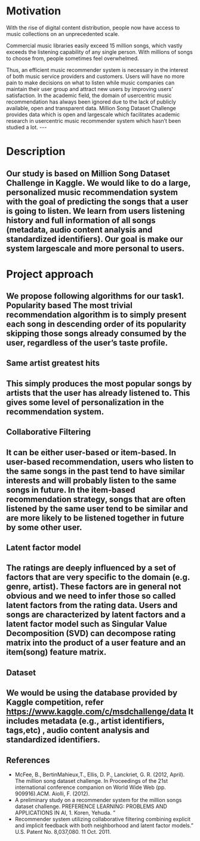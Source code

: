 # Motivation

<p>With the rise of digital content distribution, people now have access to music
collections on an unprecedented scale.</p>
<p>Commercial music libraries easily exceed
15 million songs, which vastly exceeds the listening capability of any single person. With millions of songs to choose from, people sometimes feel overwhelmed.</p>
Thus, an efficient music recommender system is necessary in the interest of both
music service providers and customers. Users will have no more pain to make
decisions on what to listen while music companies can maintain their user group
and attract new users by improving users’ satisfaction.
In the academic field, the domain of usercentric music recommendation has
always been ignored due to the lack of publicly available, open and transparent
data. Million Song Dataset Challenge provides data which is open and largescale
which facilitates academic research in usercentric music recommender system
which hasn’t been studied a lot.
---

# Description

Our study is based on Million Song Dataset Challenge in Kaggle. We would
like to do a large, personalized music recommendation system with the goal of
predicting the songs that a user is going to listen. We learn from users listening
history and full information of all songs (metadata, audio content analysis and
standardized identifiers). Our goal is make our system largescale and more
personal to users.
---

# Project approach
We propose following algorithms for our task1. Popularity based
The most trivial recommendation algorithm is to simply present each song
in descending order of its popularity skipping those songs already consumed by the user, regardless of the user’s taste profile.
---

## Same artist greatest hits

This simply produces the most popular songs by artists that the user
has already listened to. This gives some level of personalization in the
recommendation system.
---

## Collaborative Filtering

It can be either user-based or item-based. In user-based recommendation,
users who listen to the same songs in the past tend to have similar interests
and will probably listen to the same songs in future. In the item-based
recommendation strategy, songs that are often listened by the same user
tend to be similar and are more likely to be listened together in future by
some other user.
---

## Latent factor model

The ratings are deeply influenced by a set of factors that are very specific
to the domain (e.g. genre, artist). These factors are in general not obvious
and we need to infer those so called latent factors from the rating data.
Users and songs are characterized by latent factors and a latent factor
model such as Singular Value Decomposition (SVD) can decompose rating
matrix into the product of a user feature and an item(song) feature matrix.
---

## Dataset

We would be using the database provided by Kaggle competition, refer
https://www.kaggle.com/c/msdchallenge/data
It includes metadata (e.g., artist identifiers, tags,etc) , audio content analysis
and standardized identifiers.
---

## References
- McFee, B., BertinMahieux,T., Ellis, D. P., Lanckriet, G. R. (2012, April). The
million song dataset challenge. In Proceedings of the 21st international conference companion on World Wide Web (pp. 909916).ACM.
Aiolli, F. (2012).
- A preliminary study on a recommender system for the million
songs dataset challenge. PREFERENCE LEARNING: PROBLEMS AND APPLICATIONS IN AI, 1.
Koren, Yehuda. ”
- Recommender system utilizing collaborative filtering combining explicit and implicit feedback with both neighborhood and latent factor
models.” U.S. Patent No. 8,037,080. 11 Oct. 2011.
